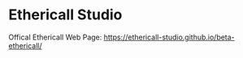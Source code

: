 # Ethericall Studio

Offical Ethericall Web Page: https://ethericall-studio.github.io/beta-ethericall/
